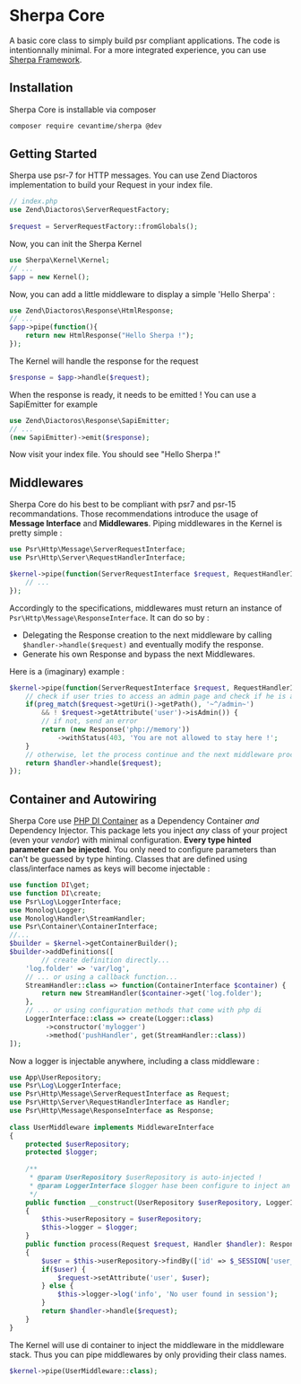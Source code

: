 
# Sherpa Core

A basic core class to simply build psr compliant applications. The code is intentionnally minimal. For a more integrated experience, you can use [Sherpa Framework](https://github.com/Cevantime/sherpa-framework).

## Installation

Sherpa Core is installable via composer

```bash
composer require cevantime/sherpa @dev
```

## Getting Started

Sherpa use psr-7 for HTTP messages. You can use Zend Diactoros implementation to build your Request in your index file. 

```php
// index.php
use Zend\Diactoros\ServerRequestFactory;
 
$request = ServerRequestFactory::fromGlobals();
```
Now, you can init the Sherpa Kernel 

```php
use Sherpa\Kernel\Kernel;
// ...
$app = new Kernel();
```

Now, you can add a little middleware to display a simple 'Hello Sherpa' :

```php
use Zend\Diactoros\Response\HtmlResponse;
// ...
$app->pipe(function(){
    return new HtmlResponse("Hello Sherpa !");
});
```

The Kernel will handle the response for the request 

```php
$response = $app->handle($request);
```


When the response is ready, it needs to be emitted !  You can use a SapiEmitter for example

```php
use Zend\Diactoros\Response\SapiEmitter;
// ...
(new SapiEmitter)->emit($response);
```
Now visit your index file. You should see "Hello Sherpa !"

## Middlewares

Sherpa Core do his best to be compliant with psr7 and psr-15 recommandations. Those recommendations introduce the usage of **Message Interface** and **Middlewares**.
Piping middlewares in the Kernel is pretty simple : 
```php
use Psr\Http\Message\ServerRequestInterface;
use Psr\Http\Server\RequestHandlerInterface;

$kernel->pipe(function(ServerRequestInterface $request, RequestHandlerInterface $handler) {
	// ...
});
```
Accordingly to the specifications, middlewares must return an instance of `Psr\Http\Message\ResponseInterface`. It can do so by :
 - Delegating the Response creation to the next middleware by calling `$handler->handle($request)` and eventually modify the response.
 - Generate his own Response and bypass the next Middlewares.

Here is a (imaginary) example :

```php
$kernel->pipe(function(ServerRequestInterface $request, RequestHandlerInterface $handler) {
	// check if user tries to access an admin page and check if he is admin
	if(preg_match($request->getUri()->getPath(), '~^/admin~') 
		&& ! $request->getAttribute('user')->isAdmin()) {
		// if not, send an error
		return (new Response('php://memory'))
			->withStatus(403, 'You are not allowed to stay here !';
	}
	// otherwise, let the process continue and the next middleware proceed
	return $handler->handle($request);
});
```

## Container and Autowiring

Sherpa Core use [PHP DI Container](http://php-di.org/) as  a Dependency Container _and_ Dependency Injector. This package lets you inject _any_ class of your project (even your _vendor_) with minimal configuration. **Every type hinted parameter can be injected**. You only need to configure parameters than can't be guessed by type hinting. Classes that are defined using class/interface names as keys will become injectable : 
```php
use function DI\get;  
use function DI\create;
use Psr\Log\LoggerInterface;
use Monolog\Logger;
use Monolog\Handler\StreamHandler;
use Psr\Container\ContainerInterface;
//... 
$builder = $kernel->getContainerBuilder();
$builder->addDefinitions([
        // create definition directly...
	'log.folder' => 'var/log',
	// ... or using a callback function...
	StreamHandler::class => function(ContainerInterface $container) {
		return new StreamHandler($container->get('log.folder');
	},
	// ... or using configuration methods that come with php di
	LoggerInterface::class => create(Logger::class)
		 ->constructor('mylogger')
		 ->method('pushHandler', get(StreamHandler::class))
]);
```

Now a logger is injectable anywhere, including a class middleware : 

```php
use App\UserRepository;  
use Psr\Log\LoggerInterface;  
use Psr\Http\Message\ServerRequestInterface as Request;
use Psr\Http\Server\RequestHandlerInterface as Handler;
use Psr\Http\Message\ResponseInterface as Response;
  
class UserMiddleware implements MiddlewareInterface
{
	protected $userRepository;
	protected $logger;
	
	/**
	 * @param UserRepository $userRepository is auto-injected !
	 * @param LoggerInterface $logger hase been configure to inject an instance of Logger
	 */
	public function __construct(UserRepository $userRepository, LoggerInterface $logger)
	{
		$this->userRepository = $userRepository;
		$this->logger = $logger;
	}
	public function process(Request $request, Handler $handler): Response 
	{
		$user = $this->userRepository->findBy(['id' => $_SESSION['user_id'] ?? 0]);
		if($user) {
			$request->setAttribute('user', $user);
		} else {
			$this->logger->log('info', 'No user found in session');
		}
		return $handler->handle($request);
	}
}
```

The Kernel will use di container to inject the middleware in the middleware stack. Thus you can pipe middlewares by only providing their class names.
```php
$kernel->pipe(UserMiddleware::class);
```
